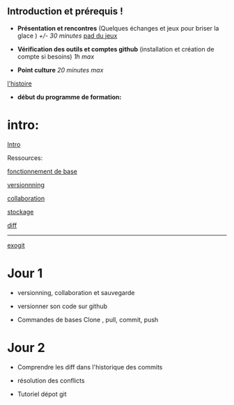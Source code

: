 ## Introduction et prérequis !

- **Présentation et rencontres** (Quelques échanges et jeux pour briser la glace ) _+/- 30 minutes_
    [pad du jeux](https://lite1.infini.fr/p/ModuleGit)

- **Vérification des outils et comptes github** (installation et création de compte si besoins) _1h max_
- **Point culture** _20 minutes max_

[l'histoire](https://fr.wikipedia.org/wiki/Git)

- **début du programme de formation:**

# intro:

[Intro](https://tutogit.netlify.app/)

Ressources:

[fonctionnement de base](https://github.com/JulienV-IT/Module-Git/blob/master/base.md)

[versionnning](https://github.com/JulienV-IT/Module-Git/blob/master/versionning.md)

[collaboration](https://github.com/JulienV-IT/Module-Git/blob/master/collaborate.md)

[stockage](https://github.com/JulienV-IT/Module-Git/blob/master/stockage.md)

[diff](https://github.com/JulienV-IT/Module-Git/blob/master/diff.md)


----

[exogit](https://github.com/JulienV-IT/exogit1)


# Jour 1


- versionning, collaboration et sauvegarde

- versionner son code sur github

- Commandes de bases Clone , pull, commit, push



# Jour 2


- Comprendre les diff dans l'historique des commits

- résolution des conflicts

- Tutoriel dépot git
